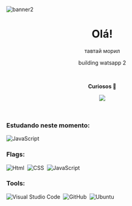 ![banner2](https://user-images.githubusercontent.com/99366403/214188054-8f9bc3a0-b9e7-4359-8271-5d5e28ca64f3.png)

<h1 align='center'>Olá!</h1>
<p align='center'> тавтай морил </p>
<p align='center'> building watsapp 2  </p>
  <div align="center">
<br><p align="center"><b>Curiosos 👀 </b></p>  
<p align="center"><img align="center" src="https://profile-counter.glitch.me/{andrekdev}/count.svg" /></p> 
<br></div>


### Estudando neste momento:
![JavaScript](https://img.shields.io/badge/-JavaScript-0D1117?style=for-the-badge&logo=javascript&labelColor=0D1117&textColor=0D1117)&nbsp;

### Flags:
![Html](https://img.shields.io/badge/HTML5-E34F26?style=for-the-badge&logo=html5&logoColor=white)&nbsp;
![CSS](https://img.shields.io/badge/CSS3-1572B6?style=for-the-badge&logo=css3&logoColor=white)&nbsp;
![JavaScript](https://img.shields.io/badge/JavaScript-F7DF1E?style=for-the-badge&logo=javascript&logoColor=black)&nbsp;


### Tools:
![Visual Studio Code](https://img.shields.io/badge/-Visual%20Studio%20Code-0D1117?style=for-the-badge&logo=visual-studio-code&logoColor=007ACC&labelColor=0D1117)&nbsp;
![GitHub](https://img.shields.io/badge/-GitHub-0D1117?style=for-the-badge&logo=github&labelColor=0D1117)&nbsp;
![Ubuntu](https://img.shields.io/badge/-ubuntu-0D1117?style=for-the-badge&logo=ubuntu&labelColor=0D1117)&nbsp;

  



  

